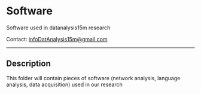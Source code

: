 Software
========

Software used in datanalysis15m research

                                                              
Contact:  infoDatAnalysis15m@gmail.com                                                   


-----------
Description
-----------

This folder will contain pieces of software (network analysis, language analysis, data acquisition) used in our research

